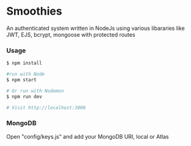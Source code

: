 # Smoothies
An authenticated system written in NodeJs using various libararies like JWT, EJS, bcrypt, mongoose with protected routes

### Usage

```sh
$ npm install
```

```sh
#run with Node
$ npm start

# Or run with Nodemon
$ npm run dev

# Visit http://localhost:3000
```

### MongoDB

Open "config/keys.js" and add your MongoDB URI, local or Atlas
